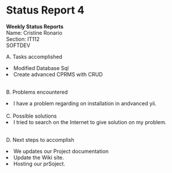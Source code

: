 # Status Report 4 #

<b>Weekly Status Reports</b><br>
Name: Cristine Ronario <br>
Section: IT112 <br>
SOFTDEV<br>

A. Tasks accomplished<br>
<li>Modified Database Sql </li>
<li>Create advanced CPRMS with CRUD</li><br>

B. Problems encountered<br>
<li> I have a problem regarding on installation in andvanced yii. </li>
<br>
C. Possible solutions<br>
<li>I tried to search on the Internet to give solution on my problem.</li> <br>

D. Next steps to accomplish<br>
<li>We updates our Project documentation </li>
<li> Update the Wiki site.</li>
<li>Hosting our prSoject.</li>